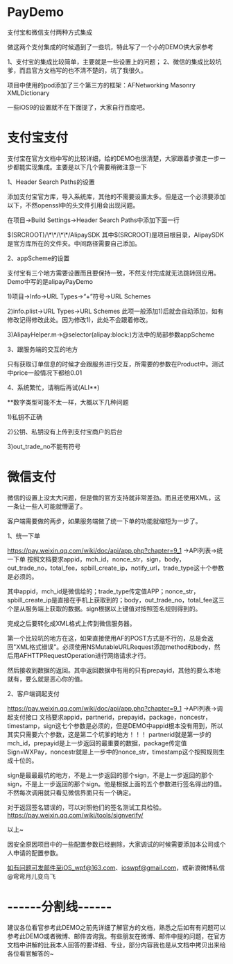 # PayDemo
支付宝和微信支付两种方式集成

做这两个支付集成的时候遇到了一些坑，特此写了一个小的DEMO供大家参考

1、支付宝的集成比较简单，主要就是一些设置上的问题；
2、微信的集成比较坑爹，而且官方文档写的也不清不楚的，坑了我很久。

项目中使用的pod添加了三个第三方的框架：AFNetworking Masonry XMLDictionary

一些iOS9的设置就不在下面提了，大家自行百度吧。

# 支付宝支付
支付宝在官方文档中写的比较详细，给的DEMO也很清楚，大家跟着步骤走一步一步都能实现集成。主要是以下几个需要稍微注意一下

1、Header Search Paths的设置

  添加支付宝官方库，导入系统库，其他的不需要设置太多。但是这一个必须要添加以下，不然openssl中的头文件引用会出现问题。
  
  在项目->Build Settings->Header Search Paths中添加下面一行
  
  $(SRCROOT)/\*\*/\*\*/AlipaySDK 其中$(SRCROOT)是项目根目录，AlipaySDK是官方库所在的文件夹。中间路径需要自己添加。
  
2、appScheme的设置

  支付宝有三个地方需要设置而且要保持一致，不然支付完成就无法跳转回应用。Demo中写的是alipayPayDemo
  
  1)项目->Info->URL Types->“+”符号->URL Schemes
  
  2)info.plist->URL Types->URL Schemes  此项一般添加1)后就会自动添加，如有修改记得修改此处。因为修改1)，此处不会跟着修改。
  
  3)AlipayHelper.m->@selector(alipay:block:)方法中的局部参数appScheme
  
3、跟服务端的交互的地方
  
  只有获取订单信息的时候才会跟服务进行交互，所需要的参数在Product中。测试中price一般情况下都给0.01
  
4、系统繁忙，请稍后再试(ALI**)

  **数字类型可能不太一样，大概以下几种问题
  
  1)私钥不正确
  
  2)公钥、私钥没有上传到支付宝商户的后台
  
  3)out_trade_no不能有符号


# 微信支付
微信的设置上没太大问题，但是做的官方支持就非常差劲。而且还使用XML，这一条让一些人可能就懵逼了。

客户端需要做的两步，如果服务端做了统一下单的功能就缩短为一步了。

1、统一下单

  https://pay.weixin.qq.com/wiki/doc/api/app.php?chapter=9_1    ->API列表->统一下单
  按照文档要求appid，mch_id，nonce_str，sign，body，out_trade_no，total_fee，spbill_create_ip，notify_url，trade_type这十个参数是必须的。
  
  其中appid，mch_id是微信给的；trade_type传定值APP；nonce_str，spbill_create_ip是直接在手机上获取到的；body，out_trade_no，total_fee这三个是从服务端上获取的数据。sign根据以上键值对按照签名规则得到的。
  
  完成之后要转化成XML格式上传到微信服务器。
  
  第一个比较坑的地方在这，如果直接使用AF的POST方式是不行的，总是会返回"XML格式错误"。必须使用NSMutableURLRequest添加method和body，然后用AFHTTPRequestOperation进行网络请求才行。
  
  
  
  然后接收到数据的返回。其中返回数据中有用的只有prepayid，其他的要么本地就有，要么就是恶心你的值。
  
2、客户端调起支付
  
  https://pay.weixin.qq.com/wiki/doc/api/app.php?chapter=9_1    ->API列表->调起支付接口
  文档要求appid，partnerid，prepayid，package，noncestr，timestamp，sign这七个参数是必须的，但是DEMO中appid根本没有用到，所以其实只需要六个参数，这是第二个坑爹的地方！！！
  partnerid就是第一步的mch_id，prepayid是上一步返回的最重要的数据，package传定值Sign=WXPay，noncestr就是上一步中的nonce_str，timestamp这个按照规则生成十位的。
  
  sign是最最最坑的地方，不是上一步返回的那个sign，不是上一步返回的那个sign，不是上一步返回的那个sign。他是根据上面的五个参数进行签名得出的值。不然每次调用就只看见微信界面只有一个确定。
  
  对于返回签名错误的，可以对照他们的签名测试工具检验。https://pay.weixin.qq.com/wiki/tools/signverify/

以上~  

因安全原因项目中的一些配置参数已经删除，大家调试的时候需要添加本公司或个人申请的配置参数。

如有问题可发邮件至iOS_wpf@163.com、ioswpf@gmail.com，或新浪微博私信@弯弯月儿变鸟飞


# ------分割线------

建议各位看官参考此DEMO之前先详细了解官方的文档，熟悉之后如有有问题可以参考此DEMO或者微博、邮件咨询我。有些朋友在微博、邮件中提的问题，在官方文档中讲解的比我本人回答的要详细、专业，部分内容我也是从文档中拷贝出来给各位看官解答的~



